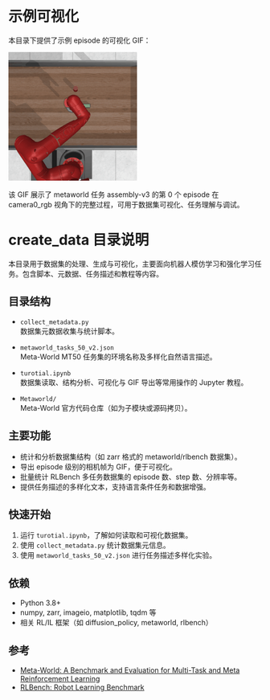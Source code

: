 # 示例可视化

本目录下提供了示例 episode 的可视化 GIF：

![assembly-v3 episode 0 camera0 rgb](assembly-v3_ep000_camera0_rgb.gif)

该 GIF 展示了 metaworld 任务 assembly-v3 的第 0 个 episode 在 camera0_rgb 视角下的完整过程，可用于数据集可视化、任务理解与调试。
# create_data 目录说明

本目录用于数据集的处理、生成与可视化，主要面向机器人模仿学习和强化学习任务。包含脚本、元数据、任务描述和教程等内容。

## 目录结构

- `collect_metadata.py`  
  数据集元数据收集与统计脚本。

- `metaworld_tasks_50_v2.json`  
  Meta-World MT50 任务集的环境名称及多样化自然语言描述。

- `turotial.ipynb`  
  数据集读取、结构分析、可视化与 GIF 导出等常用操作的 Jupyter 教程。

- `Metaworld/`  
  Meta-World 官方代码仓库（如为子模块或源码拷贝）。

## 主要功能

- 统计和分析数据集结构（如 zarr 格式的 metaworld/rlbench 数据集）。
- 导出 episode 级别的相机帧为 GIF，便于可视化。
- 批量统计 RLBench 多任务数据集的 episode 数、step 数、分辨率等。
- 提供任务描述的多样化文本，支持语言条件任务和数据增强。

## 快速开始

1. 运行 `turotial.ipynb`，了解如何读取和可视化数据集。
2. 使用 `collect_metadata.py` 统计数据集元信息。
3. 使用 `metaworld_tasks_50_v2.json` 进行任务描述多样化实验。

## 依赖

- Python 3.8+
- numpy, zarr, imageio, matplotlib, tqdm 等
- 相关 RL/IL 框架（如 diffusion_policy, metaworld, rlbench）

## 参考

- [Meta-World: A Benchmark and Evaluation for Multi-Task and Meta Reinforcement Learning](https://arxiv.org/abs/1910.10897)
- [RLBench: Robot Learning Benchmark](https://github.com/stepjam/RLBench)
